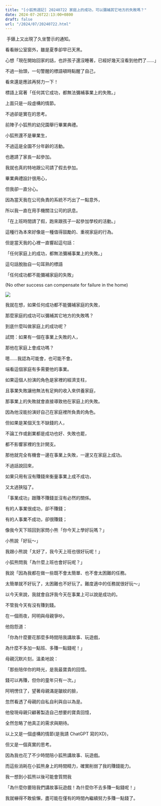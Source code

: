 ```yaml
---
title: "[小狐熊週記] 20240722 家庭上的成功，可以彌補其它地方的失敗嗎？"
date: 2024-07-26T22:13:00+0800
draft: false
url: "/2024/07/20240722.html"
---
```


 手錶上又出現了久坐警示的通知。

看看辦公室窗外，雖是夏季卻早已天黑。

心想「現在開始回家的話，也許孩子還沒睡著，已經好幾天沒看到他們了......」

不過一抬頭，一句警醒的標語頓時點醒了自己，

看來還是應該再努力一下！




標語上寫著「任何其它成功，都無法彌補事業上的失敗。」







上面只是一段虛構的情節。

不過卻是實在的思考。




前陣子小狐熊的幼兒園舉行畢業典禮。

小狐熊還不是畢業生，

不過這是全園不分年齡的活動。

也邀請了家長一起參加。

我就也真的特地跟公司請了假去參加。




畢業典禮設計很用心，

但我卻一直分心。

因為當天我在公司負責的系統不巧出了一點意外，

所以我一直在用手機關注公司的訊息。




「在上班時間請了假，跑來跟孩子一起參加學校的活動。」

這種行為本來好像是一種值得鼓勵的、重視家庭的行為。

但是當天我的心裡一直響起這句話：




「任何家庭上的成功，都無法彌補事業上的失敗。」




這句話脫胎自一句耳熟的標語

「任何成功都不能彌補家庭的失敗」

(No other success can compensate for failure in the home)



![](https://blogger.googleusercontent.com/img/a/AVvXsEg8fPOJ1tgQcenYPv2AXvvO2rE9mkQw-HafGZTlQu9HDqXNwARw56J08YZT2Bff_qx4bZa20gc96X2pkqt-NDjUeOa8iFXtRTsXdTuTtq4RRFn_P7sjw9lp9coCV4XPM1dI_n8NUZOgsOX9aL1KrxhCKdRWQYUh39pML_RlNzWaxCqaPhIfPBw-YTqWN2E)






我就在想，如果任何成功都不能彌補家庭的失敗，

那麼家庭的成功可以彌補其它地方的失敗嗎？




到底什麼叫做家庭上的成功呢？




試問：如果有一個在事業上失敗的人，

那他在家庭上會成功嗎？




嗯……我認為可能會，也可能不會。

端看這個家庭有多需要他的事業。




如果這個人扮演的角色是家裡的經濟支柱，

且事業失敗讓他無法有足夠的收入來供養家庭，

那事業上的失敗就會直接導致他在家庭上的失敗。

因為他沒能扮演好自己在家庭裡所負責的角色。




但如果是某個天生不缺錢的人，

不論工作或創業都是成功也好、失敗也罷，

都不影響家裡的生計開支。

那他就完全有機會一邊在事業上失敗，一邊又在家庭上成功。




不過話說回來，

如果只用有沒有賺錢來衡量事業上成不成功，

又太過狹隘了。




「事業成功」跟賺不賺錢並沒有必然的關係。




有的人事業很成功，卻不賺錢；

有的人事業不成功，卻很賺錢；




像我今天下班回到家問小熊「你今天上學好玩嗎？」

小熊說「好玩～」

我跟小熊說「太好了，我今天上班也很好玩呢！」




小狐熊問我「為什麼上班也會好玩呢？」

我說「因為我都在做一些既不會太簡單、也不會太困難的任務。

太簡單就不好玩了，太困難也不好玩了。難度適中的任務就很好玩～」




以今天來說，我就會自評我今天在事業上可以說是成功的。

不管我今天有沒有賺到錢。







在一個雨夜，阿明與母親爭吵。

他抱怨道：

「你為什麼要花那麼多時間陪我講故事、玩遊戲，

為什麼不多加一點班、多賺一點錢呢！」




母親沉默片刻，溫柔地說：

「那些陪伴你的時光，是我最寶貴的回憶。

錢可以再賺，但你的童年只有一次。」




阿明愣住了，望著母親滿是皺紋的臉，

忽然看透了母親的自私自利與自以為是。

他發現母親只顧著製造自己想要的寶貴回憶，

全然忽略了他真正的需求與期待。




以上又是一個虛構的情節(是我請 ChatGPT 寫的XD)，

但又是一個真實的思考。




因為我也花了不少時間陪小狐熊講故事、玩遊戲。

而這些消耗在小狐熊身上的時間精力，確實削弱了我的賺錢能力。




我一想到小狐熊以後可能會質問我

「為什麼你要陪我們講故事玩遊戲！為什麼你不去多賺一點錢呢！」

我就嚇得不敢偷懶，盡可能在僅有的時間內繼續努力多賺一點錢了。


